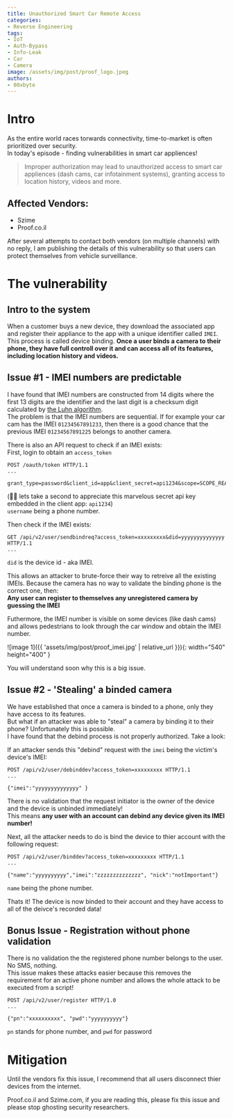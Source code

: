 ```yaml
---
title: Unauthorized Smart Car Remote Access
categories:
- Reverse Engineering
tags:
- IoT
- Auth-Bypass
- Info-Leak
- Car
- Camera
image: /assets/img/post/proof_logo.jpeg
authors:
- 00xbyte
---
```


# Intro
As the entire world races torwards connectivity, time-to-market is often prioritized over security.  
In today's episode - finding vulnerabilities in smart car appliences!

> Improper authorization may lead to unauthorized access to smart car appliences (dash cams, car infotainment systems), granting access to location history, videos and more.

## Affected Vendors:
- Szime
- Proof.co.il

After several attempts to contact both vendors (on multiple channels) with no reply, I am publishing the details of this vulnerability so that users can protect themselves from vehicle surveillance.


# The vulnerability

## Intro to the system
When a customer buys a new device, they download the associated app and register their appliance to the app with a unique identifier called `IMEI`. This process is called device binding. **Once a user binds a camera to their phone, they have full controll over it and can access all of its features, including location history and videos.**

## Issue #1 - IMEI numbers are predictable
I have found that IMEI numbers are constructed from 14 digits where the first 13 digits are the identifier and the last digit is a checksum digit calculated by [the Luhn algorithm](https://en.wikipedia.org/wiki/Luhn_algorithm).  
The problem is that the IMEI numbers are sequential.
If for example your car cam has the IMEI `01234567891233`, then there is a good chance that the previous IMEI `01234567891225` belongs to another camera.

There is also an API request to check if an IMEI exists:  
First, login to obtain an `access_token`
```
POST /oauth/token HTTP/1.1
...

grant_type=password&client_id=app&client_secret=api1234&scope=SCOPE_READ&username=xxxxxxxxxx&password=yyyyyyyyyy
```
(🤦‍♂️ lets take a second to appreciate this marvelous secret api key embedded in the client app: `api1234`)  
`username` being a phone number.

Then check if the IMEI exists:
```
GET /api/v2/user/sendbindreq?access_token=xxxxxxxxx&did=yyyyyyyyyyyyyy HTTP/1.1
...

```
`did` is the device id - aka IMEI.

This allows an attacker to brute-force their way to retreive all the existing IMEIs.
Because the camera has no way to validate the binding phone is the correct one, then:  
**Any user can register to themselves any unregistered camera by guessing the IMEI**

Futhermore, the IMEI number is visible on some devices (like dash cams) and allows pedestrians to look through the car window and obtain the IMEI number.

![image 1]({{ 'assets/img/post/proof_imei.jpg' | relative_url }}){: width="540" height="400" }

You will understand soon why this is a big issue.

## Issue #2 - 'Stealing' a binded camera
We have established that once a camera is binded to a phone, only they have access to its features.  
But what if an attacker was able to "steal" a camera by binding it to their phone? Unfortunately this is possible.  
I have found that the debind process is not properly authorized. Take a look:

If an attacker sends this "debind" request with the `imei` being the victim's device's IMEI:
```
POST /api/v2/user/debinddev?access_token=xxxxxxxxx HTTP/1.1
...

{"imei":"yyyyyyyyyyyyyy" }
```
There is no validation that the request initiator is the owner of the device and the device is unbinded immediately!  
This means **any user with an account can debind any device given its IMEI number!**

Next, all the attacker needs to do is bind the device to thier account with the following request:
```
POST /api/v2/user/binddev?access_token=xxxxxxxxx HTTP/1.1
...

{"name":"yyyyyyyyyy","imei":"zzzzzzzzzzzzzz", "nick":"notImportant"}
```
`name` being the phone number.

Thats it! The device is now binded to their account and they have access to all of the deivce's recorded data!


## Bonus Issue - Registration without phone validation
There is no validation the the registered phone number belongs to the user. No SMS, nothing.  
This issue makes these attacks easier because this removes the requirement for an active phone number and allows the whole attack to be executed from a script!
```
POST /api/v2/user/register HTTP/1.0
...

{"pn":"xxxxxxxxxx", "pwd":"yyyyyyyyyy"}
```
`pn` stands for phone number, and `pwd` for password


# Mitigation
Until the vendors fix this issue, I recommend that all users disconnect thier devices from the internet.

Proof.co.il and Szime.com, if you are reading this, please fix this issue and please stop ghosting security researchers.

